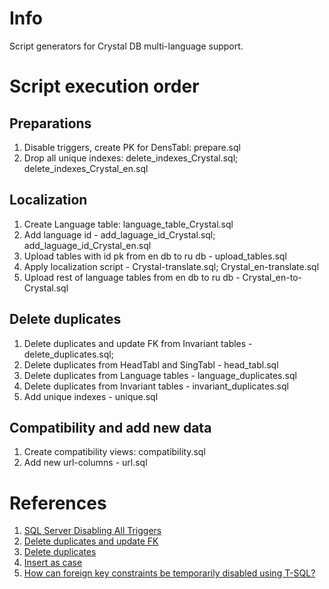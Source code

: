 # Info

Script generators for Crystal DB multi-language support.

# Script execution order

## Preparations
1. Disable triggers, create PK for DensTabl: prepare.sql
2. Drop all unique indexes: delete_indexes_Crystal.sql; delete_indexes_Crystal_en.sql

## Localization
1. Create Language table: language_table_Crystal.sql
2. Add language id - add_laguage_id_Crystal.sql; add_laguage_id_Crystal_en.sql
3. Upload tables with id pk from en db to ru db - upload_tables.sql
4. Apply localization script - Crystal-translate.sql; Crystal_en-translate.sql
5. Upload rest of language tables from en db to ru db - Crystal_en-to-Crystal.sql

## Delete duplicates
1. Delete duplicates and update FK from Invariant tables - delete_duplicates.sql;
2. Delete duplicates from HeadTabl and SingTabl - head_tabl.sql
3. Delete duplicates from Language tables - language_duplicates.sql
4. Delete duplicates from Invariant tables - invariant_duplicates.sql
5. Add unique indexes - unique.sql

## Compatibility and add new data
1. Create compatibility views: compatibility.sql
2. Add new url-columns - url.sql

# References

1. [SQL Server Disabling All Triggers](https://stackoverflow.com/questions/7176720/sql-server-disabling-all-triggers-cannot-find-the-object-xxxx-because-it-doe)
2. [Delete duplicates and update FK](http://weblogs.sqlteam.com/jeffs/archive/2004/10/07/2190.aspx)
3. [Delete duplicates](https://stackoverflow.com/questions/18932/how-can-i-remove-duplicate-rows)
4. [Insert as case](https://stackoverflow.com/questions/44976581/sql-add-a-new-column-based-on-case-expression-and-looking-up-values-from-anothe?rq=1)
5. [How can foreign key constraints be temporarily disabled using T-SQL?](https://stackoverflow.com/questions/159038/how-can-foreign-key-constraints-be-temporarily-disabled-using-t-sql?utm_medium=organic&utm_source=google_rich_qa&utm_campaign=google_rich_qa)